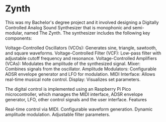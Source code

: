 # Zynth
  This was my Bachelor's degree project and it involved designing a Digitally Controlled Analog Sound Synthesizer that is monophonic and semi-modular, named The Zynth.
The synthesizer includes the following key components:
    
  Voltage-Controlled Oscillators (VCOs): Generates sine, triangle, sawtooth, and square waveforms.
  Voltage-Controlled Filter (VCF): Low-pass filter with adjustable cutoff frequency and resonance.
  Voltage-Controlled Amplifiers (VCAs): Modulates the amplitude of the synthesized signal.
  Mixer: Combines signals from the oscillator.
  Amplitude Modulators: Configurable ADSR envelope generator and LFO for modulation.
  MIDI Interface: Allows real-time musical note control.
  Display: Visualizes set parameters.

The digital control is implemented using an Raspberry Pi Pico microcontroller, which manages the MIDI interface, ADSR envelope generator, LFO, other control signals and the user interface.
Features

  Real-time control via MIDI.
  Configurable waveform generation.
  Dynamic amplitude modulation.
  Adjustable filter parameters.
